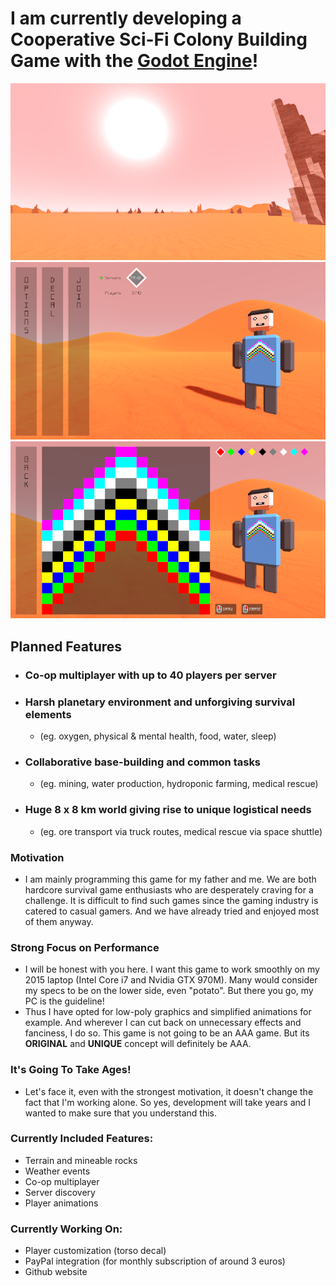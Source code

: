 # I am currently developing a Cooperative Sci-Fi Colony Building Game with the [Godot Engine](https://godotengine.org/)!

![Screenshot 1](captures/harsh_planet.png?raw=true "Harsh Planet")
![Screenshot 2](captures/main_menu.png?raw=true "Main Menu")
![Screenshot 3](captures/decal_editor.png?raw=true "Decal Editor")

## Planned Features
* ### **Co-op multiplayer** with up to **40 players** per server
* ### **Harsh planetary environment** and **unforgiving survival** elements
  * (eg. oxygen, physical & mental health, food, water, sleep)
* ### **Collaborative base-building** and common tasks
  * (eg. mining, water production, hydroponic farming, medical rescue)
* ### **Huge 8 x 8 km world** giving rise to unique **logistical needs**
  * (eg. ore transport via truck routes, medical rescue via space shuttle)

### Motivation
* I am mainly programming this game for my father and me. We are both hardcore survival game enthusiasts who are desperately craving for a challenge. It is difficult to find such games since the gaming industry is catered to casual gamers. And we have already tried and enjoyed most of them anyway.

### Strong Focus on Performance
* I will be honest with you here. I want this game to work smoothly on my 2015 laptop (Intel Core i7 and Nvidia GTX 970M). Many would consider my specs to be on the lower side, even "potato". But there you go, my PC is the guideline!
* Thus I have opted for low-poly graphics and simplified animations for example. And wherever I can cut back on unnecessary effects and fanciness, I do so. This game is not going to be an AAA game. But its **ORIGINAL** and **UNIQUE** concept will definitely be AAA.

### It's Going To Take Ages!
* Let's face it, even with the strongest motivation, it doesn't change the fact that I'm working alone. So yes, development will take years and I wanted to make sure that you understand this.

### Currently Included Features:
* Terrain and mineable rocks
* Weather events
* Co-op multiplayer
* Server discovery
* Player animations

### Currently Working On:
* Player customization (torso decal)
* PayPal integration (for monthly subscription of around 3 euros)
* Github website
